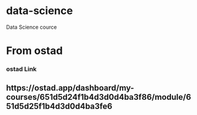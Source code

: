 # data-science
Data Science cource
<h1>From ostad</h1>
<h3>ostad Link</h3>
<h2>https://ostad.app/dashboard/my-courses/651d5d24f1b4d3d0d4ba3f86/module/651d5d25f1b4d3d0d4ba3fe6</h2>
